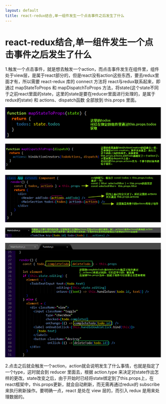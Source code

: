 ```yaml
---
layout: default
title: react-redux结合,单一组件发生一个点击事件之后发生了什么
---
```



react-redux结合,单一组件发生一个点击事件之后发生了什么
===================


  1.触发一个点击事件，就是想去触发一个action，而点击事件发生在组件里，组件处于view层，是属于react部分的，但是react没有action这些东西，要去redux里面才有，所以需要 react-redux 库的 connect 方法将 react与redux联系起来，即通过 mapStateToProps 和 mapDispatchToProps 方法，将state(这个state不同于之前react里面的state，这里的state是要在reducer里面进行处理的，是属于redux的state) 和 actions、dispatch函数 全部放到 this.props 里面。

![tree](https://raw.githubusercontent.com/wznonstop/wznonstop.github.io/master/images/2016-03-17-1.png)

![tree](https://raw.githubusercontent.com/wznonstop/wznonstop.github.io/master/images/2016-03-17-2.png)

![tree](https://raw.githubusercontent.com/wznonstop/wznonstop.github.io/master/images/2016-03-17-3.png)

![tree](https://raw.githubusercontent.com/wznonstop/wznonstop.github.io/master/images/2016-03-17-4.png)

![tree](https://raw.githubusercontent.com/wznonstop/wznonstop.github.io/master/images/2016-03-17-5.png)

  2.点击之后就会触发一个action，action就会说明发生了什么事情，也就是指定了一个type，这时就会到 reducer 里面去，根据 action.type 来决定对state作出怎样的更改。state改变之后，由于开始时已经将state绑定到了this.props上，在react框架中，this.props更新，就会自动刷新，而无需再通过redux的 subscribe 来执行刷新操作。要明确一点，react 是处在 view 层的，而引入 redux 是用来处理数据的。














